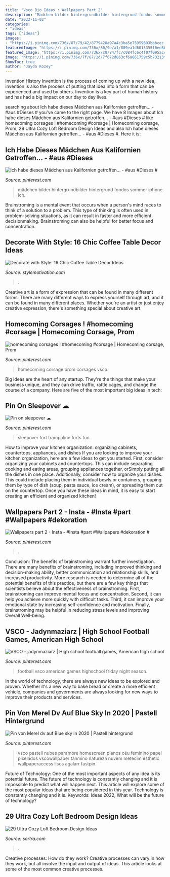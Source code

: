 ```yaml
---
title: "Vsco Bio Ideas : Wallpapers Part 2"
description: "Mädchen bilder hintergrundbilder hintergrund fondos sommer iphone ich"
date: "2022-11-02"
categories:
- "ideas"
tags: ["ideas"]
images:
- "https://i.pinimg.com/736x/87/79/42/8779428a97a4c3ba5e75959603bbbcec.jpg"
featuredImage: "https://i.pinimg.com/736x/80/9e/a1/809ea1d6015355f0ee8b51943ac758bd.jpg"
featured_image: "https://i.pinimg.com/736x/c0/84/fc/c084fc6c4f07f095acc55eb81bd774fa.jpg"
image: "https://i.pinimg.com/736x/7f/67/2d/7f672d863cf6a661759c5b73213f723b.jpg"
ShowToc: true
author: "Jayda Kozey"
---
```



Invention History
Invention is the process of coming up with a new idea, invention is also the process of putting that idea into a form that can be experienced and used by others. Invention is a key part of human history and has had a big impact on our day to day lives.

	

		
searching about Ich habe dieses Mädchen aus Kalifornien getroffen... - #aus #Dieses # you've came to the right page. We have 8 Images about Ich habe dieses Mädchen aus Kalifornien getroffen... - #aus #Dieses # like homecoming corsages ! #homecoming #corsage | Homecoming corsage, Prom, 29 Ultra Cozy Loft Bedroom Design Ideas and also Ich habe dieses Mädchen aus Kalifornien getroffen... - #aus #Dieses #. Here it is:
		
    
## Ich Habe Dieses Mädchen Aus Kalifornien Getroffen... - #aus #Dieses #

<img loading=lazy src="https://i.pinimg.com/736x/85/d2/23/85d223fd06a3b60e4c87e98d54dedc55.jpg" onerror="this.onerror=null;this.src='https://tse1.mm.bing.net/th?id=OIP.s2d5fwoO0rCxUPAYUHhlYAHaNf&amp;pid=15.1';" alt="Ich habe dieses Mädchen aus Kalifornien getroffen... - #aus #Dieses #">

_Source: pinterest.com_

>mädchen bilder hintergrundbilder hintergrund fondos sommer iphone ich. 

	

Brainstroming is a mental event that occurs when a person's mind races to think of a solution to a problem. This type of thinking is often used in problem-solving situations, as it can result in faster and more efficient decisionmaking. Brainstroming can also be helpful for better focus and concentration.

    
## Decorate With Style: 16 Chic Coffee Table Decor Ideas

<img loading=lazy src="https://stylemotivation.com/wp-content/uploads/2020/02/18-coffee-table-decorating-ideas-homebnc-934x1400.jpg" onerror="this.onerror=null;this.src='https://tse4.mm.bing.net/th?id=OIP.TWJI32tL7ICHknnIwAdu7gHaLG&amp;pid=15.1';" alt="Decorate with Style: 16 Chic Coffee Table Decor Ideas">

_Source: stylemotivation.com_

>. 

	

Creative art is a form of expression that can be found in many different forms. There are many different ways to express yourself through art, and it can be found in many different places. Whether you're an artist or just enjoy creative expression, there's something special about creative art.

    
## Homecoming Corsages ! #homecoming #corsage | Homecoming Corsage, Prom

<img loading=lazy src="https://i.pinimg.com/736x/c0/84/fc/c084fc6c4f07f095acc55eb81bd774fa.jpg" onerror="this.onerror=null;this.src='https://tse4.mm.bing.net/th?id=OIP.ryvDEibKqNQbqq1Xa-9AEgHaJ4&amp;pid=15.1';" alt="homecoming corsages ! #homecoming #corsage | Homecoming corsage, Prom">

_Source: pinterest.com_

>homecoming corsage prom corsages vsco. 

	

Big ideas are the heart of any startup. They're the things that make your business unique, and they can drive traffic, rattle cages, and change the course of a company. Here are five of the most important big ideas in tech: 

    
## Pin On Sleepover ☁

<img loading=lazy src="https://i.pinimg.com/736x/4d/58/7a/4d587a4990ae82f9153634d9db304fc7.jpg" onerror="this.onerror=null;this.src='https://tse3.mm.bing.net/th?id=OIP.DktDm2pRmFWJiGiAOJXaOwHaJ3&amp;pid=15.1';" alt="Pin on sleepover ☁">

_Source: pinterest.com_

>sleepover fort trampoline forts fun. 

	

How to improve your kitchen organization: organizing cabinets, countertops, appliances, and dishes
If you are looking to improve your kitchen organization, here are a few ideas to get you started. First, consider organizing your cabinets and countertops. This can include separating cooking and eating areas, grouping appliances together, orSimply putting all the dishes in one place. Additionally, consider how to organize your dishes. This could include placing them in individual bowls or containers, grouping them by type of dish (soup, pasta sauce, ice cream), or spreading them out on the countertop. Once you have these ideas in mind, it is easy to start creating an efficient and organized kitchen!

    
## Wallpapers Part 2 - Insta - #Insta #part #Wallpapers #dekoration #

<img loading=lazy src="https://i.pinimg.com/736x/87/79/42/8779428a97a4c3ba5e75959603bbbcec.jpg" onerror="this.onerror=null;this.src='https://tse2.mm.bing.net/th?id=OIP.NP4i0_-A5axisIIojodtFwHaNJ&amp;pid=15.1';" alt="Wallpapers part 2 - Insta - #Insta #part #Wallpapers #dekoration #">

_Source: pinterest.com_

>. 

	

Conclusion: The benefits of brainstroming warrant further investigation.
There are many benefits of brainstroming, including improved thinking and decision-making ability, better communication and relationship skills, and increased productivity. More research is needed to determine all of the potential benefits of this practice, but there are a few key things that scientists believe about the effectiveness of brainstroming. First, brainstroming can improve mental focus and concentration. Second, it can help you achieve more quickly with difficult tasks. Third, it can improve your emotional state by increasing self-confidence and motivation. Finally, brainstroming may be helpful in reducing stress levels and improving Overall Well-being.

    
## VSCO - Jadynmaziarz | High School Football Games, American High School

<img loading=lazy src="https://i.pinimg.com/736x/80/9e/a1/809ea1d6015355f0ee8b51943ac758bd.jpg" onerror="this.onerror=null;this.src='https://tse3.mm.bing.net/th?id=OIP.2-rsLZuxYpYGvi4q4GgESQAAAA&amp;pid=15.1';" alt="VSCO - jadynmaziarz | High school football games, American high school">

_Source: pinterest.com_

>football vsco american games highschool friday night season. 

	

In the world of technology, there are always new ideas to be explored and proven. Whether it's a new way to bake bread or create a more efficient vehicle, companies and governments are always looking for new ways to improve their products and services.

    
## Pin Von Merel Dv Auf Blue Sky In 2020 | Pastell Hintergrund

<img loading=lazy src="https://i.pinimg.com/736x/7f/67/2d/7f672d863cf6a661759c5b73213f723b.jpg" onerror="this.onerror=null;this.src='https://tse4.mm.bing.net/th?id=OIP.aMkc69D2BZyCIxitxvqTKQHaOk&amp;pid=15.1';" alt="Pin von Merel dv auf Blue sky in 2020 | Pastell hintergrund">

_Source: pinterest.com_

>vsco pastell nubes paramore homescreen planos céu feminino papel pixelados vscowallpaper tahmino natureza nuvem metecim esthetic wallpaperaccess lisos agalarr fastpin. 

	

Future of Technology: One of the most important aspects of any idea is its potential future. The future of technology is constantly changing and it is impossible to predict what will happen next. This article will explore some of the most popular ideas that are being considered in this year.
Technology is constantly changing and it is. Keywords: Ideas 2022, What will be the future of technology?

    
## 29 Ultra Cozy Loft Bedroom Design Ideas

<img loading=lazy src="https://www.sortra.com/wp-content/uploads/2014/11/loft-bedroom-design01.jpg" onerror="this.onerror=null;this.src='https://tse1.mm.bing.net/th?id=OIP.0z8Z51BDcw3gdgE0lusvQAHaLi&amp;pid=15.1';" alt="29 Ultra Cozy Loft Bedroom Design Ideas">

_Source: sortra.com_

>. 

	

Creative processes: How do they work?
Creative processes can vary in how they work, but all involve the input and output of ideas. This article looks at some of the most common creative processes.

